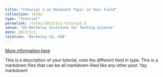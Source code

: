 ```yaml
---
title: "Tutorial 1 on Relevant Topic in Your Field"
collection: talks
type: "Tutorial"
permalink: /talks/2013/3/1-tutorial-1
venue: "UC-Berkeley Institute for Testing Science"
date: 2013/3/1
location: "Berkeley CA, USA"
---
```


[More information here](http://exampleurl.com)

This is a description of your tutorial, note the different field in type. This is a markdown files that can be all markdown-ified like any other post. Yay markdown!
